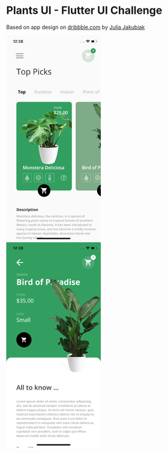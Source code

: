 # Plants UI - Flutter UI Challenge

Based on app design on [dribbble.com](https://dribbble.com/shots/6158149-Plant-Shop?utm_source=Clipboard_Shot&utm_campaign=juliajakubiak&utm_content=Plant%20Shop&utm_medium=Social_Share) by  [Julia Jakubiak](https://dribbble.com/juliajakubiak)

<img src="Screenshot-iPhoneX-1.png" width="50%" >
<img src="Screenshot-iPhoneX-2.png" width="50%" >



